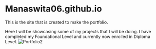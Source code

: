 # Manaswita06.github.io
This is the site that is created to make the portfolio.

Here I will be showcasing some of my projects that I will be doing. I have completed my Foundational Level and currently now enrolled in Diploma Level.
![Portfolio2](https://user-images.githubusercontent.com/96064243/146928098-bd976285-b836-44c1-b45a-a57297afd6d8.png)
